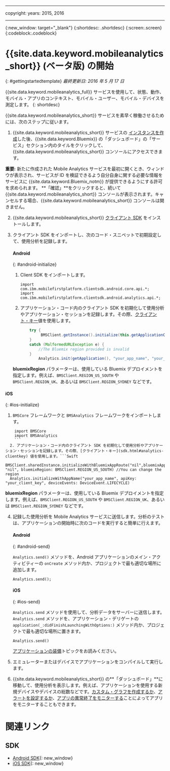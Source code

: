 ﻿---

copyright:
  years: 2015, 2016

---
{:new_window: target="_blank"}
{:shortdesc: .shortdesc}
{:screen:.screen}
{:codeblock:.codeblock}

# {{site.data.keyword.mobileanalytics_short}} (ベータ版) の開始  

{: #gettingstartedtemplate}
*最終更新日: 2016 年 5 月 17 日*

{{site.data.keyword.mobileanalytics_full}} サービスを使用して、状態、動作、モバイル・アプリのコンテキスト、モバイル・ユーザー、モバイル・デバイスを測定します。
{: shortdesc}

{{site.data.keyword.mobileanalytics_short}} サービスを素早く稼働させるためには、次のステップに従います。

1. {{site.data.keyword.mobileanalytics_short}} サービスの [ インスタンスを作成](https://console.{DomainName}/docs/services/reqnsi.html#req_instance)した後、{{site.data.keyword.Bluemix}} の「ダッシュボード」の「サービス」セクション内のタイルをクリックして、{{site.data.keyword.mobileanalytics_short}} コンソールにアクセスできます。

  **重要:** 新たに作成された Mobile Analytics サービスを最初に開くとき、ウィンドウが表示され、サービスが ID を検証できるよう自分自身に関する必要な情報をサービスに {{site.data.keyword.Bluemix_notm}} が提供できるようにする許可を求められます。
**「確認」**をクリックすると、続いて {{site.data.keyword.mobileanalytics_short}} コンソールが表示されます。キャンセルする場合、{{site.data.keyword.mobileanalytics_short}} コンソールは開きません。

2. {{site.data.keyword.mobileanalytics_short}} [クライアント SDK](install-client-sdk.html) をインストールします。

3. クライアント SDK をインポートし、次のコード・スニペットで初期設定して、使用分析を記録します。

	#### Android
	{: #android-initialize}
	1. Client SDK をインポートします。

		```
		import com.ibm.mobilefirstplatform.clientsdk.android.core.api.*;
		import com.ibm.mobilefirstplatform.clientsdk.android.analytics.api.*;
		```
	2. アプリケーション・コード内のクライアント SDK を初期化して使用分析やアプリケーション・セッションを記録します。その際、[クライアント・キー](sdk.html#analytics-clientkey)値を使用します。

		```Java
			try {
			     BMSClient.getInstance().initialize(this.getApplicationContext(), "", "", BMSClient.REGION_US_SOUTH);
			}
			catch (MalformedURLException e) {
	            //The Bluemix region provided is invalid
	        }
				Analytics.init(getApplication(), "your_app_name", "your_client_key", Analytics.DeviceEvent.LIFECYCLE);
		```
    **bluemixRegion** パラメーターは、使用している Bluemix デプロイメントを指定します。例えば、`BMSClient.REGION_US_SOUTH` や `BMSClient.REGION_UK`、あるいは `BMSClient.REGION_SYDNEY` などです。

  #### iOS
  {: #ios-initialize}
  1. `BMSCore` フレームワークと `BMSAnalytics` フレームワークをインポートします。
```
    import BMSCore
    import BMSAnalytics
    ```
  2. アプリケーション・コード内のクライアント SDK を初期化して使用分析やアプリケーション・セッションを記録します。その際、[クライアント・キー](sdk.html#analytics-clientkey) 値を使用します。```Swift
  BMSClient.sharedInstance.initializeWithBluemixAppRoute("nil",bluemixAppGUID: "nil", bluemixRegion: BMSClient.REGION_US_SOUTH) //You can change the region
  Analytics.initializeWithAppName("your_app_name", apiKey: "your_client_key", deviceEvents: DeviceEvent.LIFECYCLE)
  ```
  **bluemixRegion** パラメーターは、使用している Bluemix デプロイメントを指定します。例えば、`BMSClient.REGION_US_SOUTH` や `BMSClient.REGION_UK`、あるいは `BMSClient.REGION_SYDNEY` などです。

4. 記録した使用分析を Mobile Analytics サービスに送信します。分析のテストは、アプリケーションの開始時に次のコードを実行すると簡単に行えます。

	#### Android
	{: #android-send}

	`Analytics.send()` メソッドを、Android アプリケーションのメイン・アクティビティーの `onCreate` メソッド内か、プロジェクトで最も適切な場所に追加します。

	```
	Analytics.send();
	```

	#### iOS
	{: #ios-send}

	`Analytics.send` メソッドを使用して、分析データをサーバーに送信します。`Analytics.send` メソッドを、アプリケーション・デリゲートの `application(_:didFinishLaunchingWithOptions:)` メソッド内か、プロジェクトで最も適切な場所に置きます。

	```
	Analytics.send()
	```

	[アプリケーションの装備](sdk.html)トピックをお読みください。
5. エミュレーターまたはデバイスでアプリケーションをコンパイルして実行します。

6. {{site.data.keyword.mobileanalytics_short}} の**「ダッシュボード」**に移動して、使用分析を表示します。例えば、アプリケーションを使用する新規デバイスやデバイスの総数などです。[カスタム・グラフを作成するか](app-monitoring.html#custom-charts)、[アラートを設定するか](app-monitoring.html#alerts)、[アプリの異常終了をモニターする](app-monitoring.html#monitor-app-crash)ことによってアプリをモニターすることもできます。


# 関連リンク

## SDK
* [Android SDK](https://github.com/ibm-bluemix-mobile-services/bms-clientsdk-android-analytics){: new_window}  
* [iOS SDK](https://github.com/ibm-bluemix-mobile-services/bms-clientsdk-swift-analytics){: new_window}

